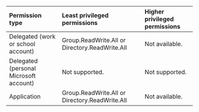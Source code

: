 |Permission type|Least privileged permissions|Higher privileged permissions|
|:---|:---|:---|
|Delegated (work or school account)|Group.ReadWrite.All or Directory.ReadWrite.All|Not available.|
|Delegated (personal Microsoft account)|Not supported.|Not supported.|
|Application|Group.ReadWrite.All or Directory.ReadWrite.All|Not available.|
